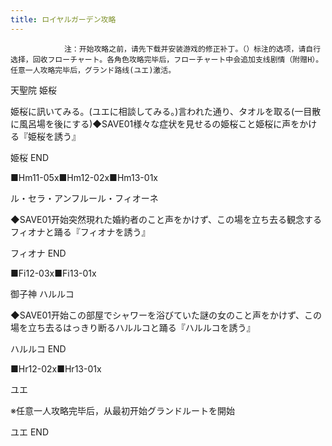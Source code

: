```yaml
---
title: ロイヤルガーデン攻略
---
```


                注：开始攻略之前，请先下载并安装游戏的修正补丁。（）标注的选项，请自行选择，回收フローチャート。各角色攻略完毕后，フローチャート中会追加支线剧情（附赠H）。任意一人攻略完毕后，グランド路线(ユエ)激活。

天聖院 姫桜

姫桜に訊いてみる。(ユエに相談してみる。)言われた通り、タオルを取る(一目散に風呂場を後にする)◆SAVE01様々な症状を見せるの姫桜こと姫桜に声をかける『姫桜を誘う』

姫桜 END

■Hm11-05x■Hm12-02x■Hm13-01x

ル・セラ・アンフルール・フィオーネ

◆SAVE01开始突然現れた婚約者のこと声をかけず、この場を立ち去る観念するフィオナと踊る『フィオナを誘う』

フィオナ END

■Fi12-03x■Fi13-01x

御子神 ハルルコ

◆SAVE01开始この部屋でシャワーを浴びていた謎の女のこと声をかけず、この場を立ち去るはっきり断るハルルコと踊る『ハルルコを誘う』

ハルルコ END

■Hr12-02x■Hr13-01x

ユエ

※任意一人攻略完毕后，从最初开始グランドルートを開始

ユエ END
              
